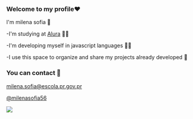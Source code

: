 ### Welcome to my profile❤️

I'm milena sofia 👧

-I'm studying at [Alura](https://www.alura.pr.gov.br) 👩‍🎓

-I'm developing myself in javascript languages 👩‍🎓

-I use this space to organize and share my projects already developed 🖤

### You can contact 📧

milena.sofia@escola.pr.gov.pr

[@milenasofia56](https://www.instagram.com/)

![](https://media.tenor.com/MI6L9VIBHe4AAAAi/hasher-happy-sticker.gif)


